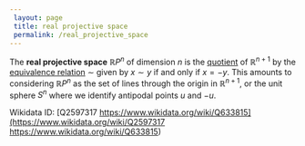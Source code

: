 ```yaml
---
 layout: page
 title: real projective space
 permalink: /real_projective_space
---
```

The **real projective space** $\mathbb RP^n$ of dimension $n$ is the [quotient](https://defsmath.github.io/DefsMath/quotient_vector_space) of $\mathbb R^{n+1}$ by the [equivalence relation](https://defsmath.github.io/DefsMath/equivalence_relation) $\sim$ given by $x\sim y$ if and only if $x=-y$. This amounts to considering $\mathbb RP^n$ as the set of lines through the origin in $\mathbb R^{n+1}$, or the unit sphere $S^n$ where we identify antipodal points $u$ and $-u$. 

Wikidata ID: [Q2597317
https://www.wikidata.org/wiki/Q633815](https://www.wikidata.org/wiki/Q2597317
https://www.wikidata.org/wiki/Q633815)
